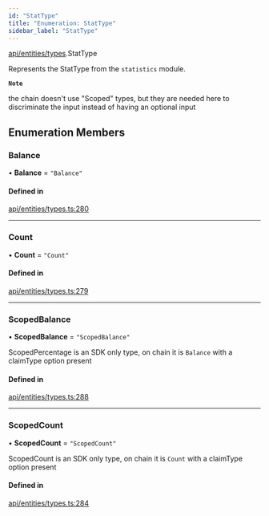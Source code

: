 ```yaml
---
id: "StatType"
title: "Enumeration: StatType"
sidebar_label: "StatType"
---
```


[api/entities/types](../../../../../modules/API/Entities/Types/Types.md).StatType

Represents the StatType from the `statistics` module.

**`Note`**

the chain doesn't use "Scoped" types, but they are needed here to discriminate the input instead of having an optional input

## Enumeration Members

### Balance

• **Balance** = ``"Balance"``

#### Defined in

[api/entities/types.ts:280](https://github.com/PolymeshAssociation/polymesh-sdk/blob/fe2e6dd1d/src/api/entities/types.ts#L280)

___

### Count

• **Count** = ``"Count"``

#### Defined in

[api/entities/types.ts:279](https://github.com/PolymeshAssociation/polymesh-sdk/blob/fe2e6dd1d/src/api/entities/types.ts#L279)

___

### ScopedBalance

• **ScopedBalance** = ``"ScopedBalance"``

ScopedPercentage is an SDK only type, on chain it is `Balance` with a claimType option present

#### Defined in

[api/entities/types.ts:288](https://github.com/PolymeshAssociation/polymesh-sdk/blob/fe2e6dd1d/src/api/entities/types.ts#L288)

___

### ScopedCount

• **ScopedCount** = ``"ScopedCount"``

ScopedCount is an SDK only type, on chain it is `Count` with a claimType option present

#### Defined in

[api/entities/types.ts:284](https://github.com/PolymeshAssociation/polymesh-sdk/blob/fe2e6dd1d/src/api/entities/types.ts#L284)
